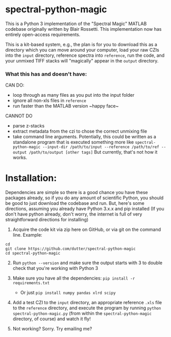 # spectral-python-magic

This is a Python 3 implementation of the "Spectral Magic" MATLAB codebase originally written by Blair Rossetti. This implementation now has entirely open-access requirements.

This is a kit-based system, e.g., the plan is for you to download this as a directory which you can move around your computer, load your raw CZIs into the `input` directory, reference spectra into `reference`, run the code, and your unmixed TIFF stacks will "magically" appear in the `output` directory.

### What this has and doesn't have: 
CAN DO:
   * loop through as many files as you put into the input folder
   * ignore all non-xls files in `reference`
   * run faster than the MATLAB version \~happy face\~

CANNOT DO
   * parse z-stacks
   * extract metadata from the czi to chose the correct unmixing file
   * take command line arguments. Potentially, this could be written as a standalone program that is executed something more like `spectral-python-magic --input-dir /path/to/input --reference /path/to/ref --output /path/to/output [other tags]` But currently, that's not how it works.

# Installation:

Dependencies are simple so there is a good chance you have these packages already, so if you do any amount of scientific Python, you should be good to just download the codebase and run. But, here's some directions, assuming you already have Python 3.x.x and pip installed (If you don't have python already, don't worry, the internet is full of very straightforward directions for installing) 

1. Acquire the code kit via zip here on GitHub, or via git on the command line. Example:

```
cd 
git clone https://github.com/dutter/spectral-python-magic
cd spectral-python-magic
```

2. Run `python --version` and make sure the output starts with 3 to double check that you're working with Python 3

3. Make sure you have all the dependencies: `pip install -r requirements.txt`
   * Or just `pip install numpy pandas xlrd scipy`

4. Add a test CZI to the `input` directory, an appropriate reference `.xls` file to the `reference` directory, and execute the program by running `python spectral-python-magic.py` (from within the `spectral-python-magic` directory, of course) and watch it fly!

5. Not working? Sorry. Try emailing me?

